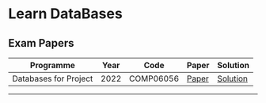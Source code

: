 
# Learn DataBases

## Exam Papers

| Programme             | Year | Code      | Paper                                                                 | Solution                                                                 |
|-----------------------|------|-----------|-----------------------------------------------------------------------|--------------------------------------------------------------------------|
| Databases for Project | 2022 | COMP06056 | [Paper](exam-papers/2022-databases-for-project-comp06056-solution.md) | [Solution](exam-papers/2022-databases-for-project-comp06056-solution.md) |

---
